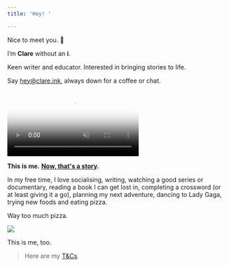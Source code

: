 ```yaml
---
title: 'Hey! '

---
```

Nice to meet you. 👋

I’m **Clare** without an **i**.

Keen writer and educator. Interested in bringing stories to life.

Say hey@clare.ink, always down for a coffee or chat.

<video poster="//i.imgur.com/qNKWCuKh.jpg" preload="auto" muted="muted" playsinline autoplay loop><source type="video/mp4" src="//i.imgur.com/qNKWCuK.mp4"></video>

**This is me.** [**Now, that's a story**](/words/halloween-in-tokyo)**.**

In my free time, I love socialising, writing, watching a good series or documentary, reading a book I can get lost in, completing a crossword (or at least giving it a go), planning my next adventure, dancing to Lady Gaga, trying new foods and eating pizza.

Way too much pizza.

![](/unadjustednonraw_thumb_540b.jpg)

This is me, too.

> Here are my [T&Cs](/terms).